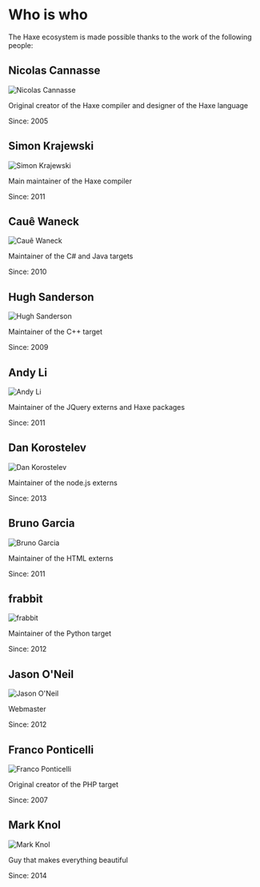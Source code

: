 # Who is who

The Haxe ecosystem is made possible thanks to the work of the following people:

<div class="person">
	<a name="NicolasCannasse" class="anch"></a>
	<h2><i class="flag flag-fr"></i> Nicolas Cannasse</h2>
	<img src="/img/people/NicolasCannasse.jpg" alt="Nicolas Cannasse" class="portrait" />
	<p class="description">
		Original creator of the Haxe compiler and designer of the Haxe language
	</p>
	<p class="since">Since: 2005</p>
</div>

<div class="person">
	<a name="SimonKrajewski" class="anch"></a>
	<h2><i class="flag flag-de"></i> Simon Krajewski</h2>
	<img src="/img/people/SimonKrajewski.jpg" alt="Simon Krajewski" class="portrait" />
	<p class="description">
		Main maintainer of the Haxe compiler
	</p>
	<p class="since">Since: 2011</p>
</div>

<div class="person">
	<a name="CaueWaneck" class="anch"></a>
	<h2><i class="flag flag-br"></i> Cauê Waneck</h2>
	<img src="/img/people/CaueWaneck.jpg" alt="Cauê Waneck" class="portrait" />
	<p class="description">
		Maintainer of the C# and Java targets
	</p>
	<p class="since">Since: 2010</p>
</div>

<div class="person">
	<a name="HughSanderson" class="anch"></a>
	<h2><i class="flag flag-au"></i> Hugh Sanderson</h2>
	<img src="/img/people/HughSanderson.jpg" alt="Hugh Sanderson" class="portrait" />
	<p class="description">
		Maintainer of the C++ target
	</p>
	<p class="since">Since: 2009</p>
</div>

<div class="person">
	<a name="AndyLi" class="anch"></a>
	<h2><i class="flag flag-hk"></i> Andy Li</h2>
	<img src="/img/people/AndyLi.jpg" alt="Andy Li" class="portrait" />
	<p class="description">
		Maintainer of the JQuery externs and Haxe packages
	</p>
	<p class="since">Since: 2011</p>
</div>

<div class="person">
	<a name="DanKorostelev" class="anch"></a>
	<h2><i class="flag flag-ru"></i> Dan Korostelev</h2>
	<img src="/img/people/DanKorostelev.jpg" alt="Dan Korostelev" class="portrait" />
	<p class="description">
		Maintainer of the node.js externs
	</p>
	<p class="since">Since: 2013</p>
</div>

<div class="person">
	<a name="BrunoGarcia" class="anch"></a>
	<h2><i class="flag flag-us"></i> Bruno Garcia</h2>
	<img src="/img/people/BrunoGarcia.jpg" alt="Bruno Garcia" class="portrait" />
	<p class="description">
		Maintainer of the HTML externs
	</p>
	<p class="since">Since: 2011</p>
</div>

<div class="person">
	<a name="frabbit" class="anch"></a>
	<h2><i class="flag flag-de"></i> frabbit</h2>
	<img src="/img/people/frabbit.jpg" alt="frabbit" class="portrait" />
	<p class="description">
		Maintainer of the Python target
	</p>
	<p class="since">Since: 2012</p>
</div>

<div class="person">
	<a name="JasonONeil" class="anch"></a>
	<h2><i class="flag flag-au"></i> Jason O'Neil</h2>
	<img src="/img/people/JasonONeil.jpg" alt="Jason O'Neil" class="portrait" />
	<p class="description">
		Webmaster
	</p>
	<p class="since">Since: 2012</p>
</div>

<div class="person">
	<a name="FrancoPonticelli" class="anch"></a>
	<h2><i class="flag flag-us"></i> Franco Ponticelli</h2>
	<img src="/img/people/FrancoPonticelli.jpg" alt="Franco Ponticelli" class="portrait" />
	<p class="description">
		Original creator of the PHP target
	</p>
	<p class="since">Since: 2007</p>
</div>


<div class="person">
	<a name="markknol" class="anch"></a>
	<h2><i class="flag flag-nl"></i> Mark Knol</h2>
	<img src="https://avatars1.githubusercontent.com/u/576184?v=3&s=256"  alt="Mark Knol" class="portrait" />
	<p class="description">
		Guy that makes everything beautiful
	</p>
	<p class="since">Since: 2014</p>
</div>

